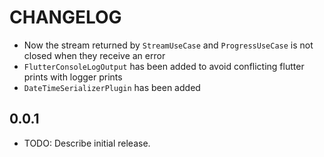 # CHANGELOG

- Now the stream returned by `StreamUseCase` and `ProgressUseCase` is not closed when they receive an error
- `FlutterConsoleLogOutput` has been added to avoid conflicting flutter prints with logger prints
- `DateTimeSerializerPlugin` has been added

## 0.0.1

* TODO: Describe initial release.
